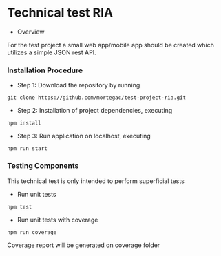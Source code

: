 # Technical test RIA  

- Overview

For the test project a small web app/mobile app should be created which utilizes a simple JSON rest API.

### Installation Procedure

- Step 1:  Download the repository by running 
```
git clone https://github.com/mortegac/test-project-ria.git
```

- Step 2: Installation of project dependencies, executing
```
npm install
```

- Step 3:  Run application on localhost, executing
```
npm run start
```



### Testing Components

This technical test is only intended to perform superficial tests

- Run unit tests
```
npm test
```

- Run unit tests with coverage
```
npm run coverage
```

Coverage report will be generated on coverage folder